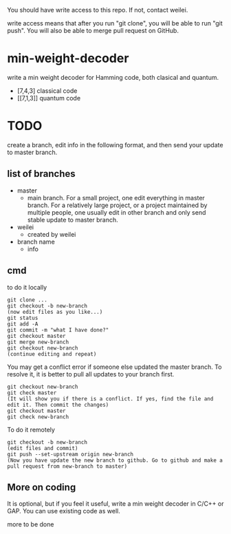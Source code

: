 You should have write access to this repo. If not, contact weilei.

write access means that after you run "git clone", you will be able to run "git push". You will also be able to merge pull request on GitHub.


# min-weight-decoder

write a min weight decoder for Hamming code, both clasical and quantum.

- [7,4,3] classical code
- [[7,1,3]] quantum code



# TODO
create a branch, edit info in the following format, and then send your update to master branch.

## list of branches
- master
  - main branch. For a small project, one edit everything in master branch. For a relatively large project, or a project maintained by multiple people, one usually edit in other branch and only send stable update to master branch.
- weilei
  - created by weilei
- branch name
  - info

## cmd
to do it locally
```
git clone ...
git checkout -b new-branch
(now edit files as you like...)
git status
git add -A
git commit -m "what I have done?"
git checkout master
git merge new-branch
git checkout new-branch
(continue editing and repeat)
```
You may get a conflict error if someone else updated the master branch. To resolve it, it is better to pull all updates to your branch first.
```
git checkout new-branch
git check master
(It will show you if there is a conflict. If yes, find the file and edit it. Then commit the changes)
git checkout master
git check new-branch
```

To do it remotely
```
git checkout -b new-branch
(edit files and commit)
git push --set-upstream origin new-branch
(Now you have update the new branch to github. Go to github and make a pull request from new-branch to master)
```

## More on coding
It is optional, but if you feel it useful, write a min weight decoder in C/C++ or GAP. You can use existing code as well.


more to be done

